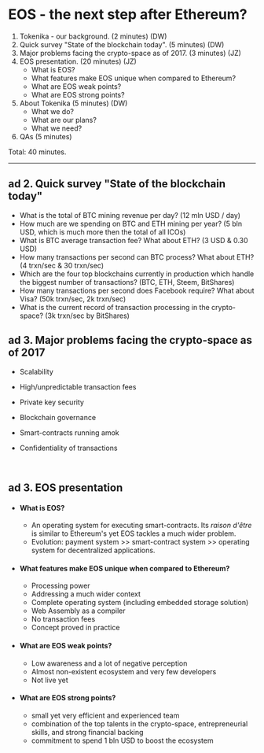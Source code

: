 # EOS - the next step after Ethereum?

1. Tokenika - our background. (2 minutes) (DW)
2. Quick survey "State of the blockchain today". (5 minutes) (DW)
3. Major problems facing the crypto-space as of 2017. (3 minutes) (JZ)
4. EOS presentation. (20 minutes) (JZ)
   - What is EOS?
   - What features make EOS unique when compared to Ethereum?
   - What are EOS weak points?
   - What are EOS strong points?
5. About Tokenika (5 minutes) (DW)
   * What we do?
   * What are our plans?
   * What we need?
6. QAs (5 minutes)

Total: 40 minutes.



---



## ad 2. Quick survey "State of the blockchain today"

- What is the total of BTC mining revenue per day? (12 mln USD / day)
- How much are we spending on BTC and ETH mining per year? (5 bln USD, which is much more then the total of all ICOs)
- What is BTC average transaction fee? What about ETH? (3 USD & 0.30 USD)
- How many transactions per second can BTC process? What about ETH? (4 trxn/sec & 30 trxn/sec)
- Which are the four top blockchains currently in production which handle the biggest number of transactions? (BTC, ETH, Steem, BitShares)
- How many transactions per second does Facebook require? What about Visa? (50k trxn/sec, 2k trxn/sec)
- What is the current record of transaction processing in the crypto-space? (3k trxn/sec by BitShares)



## ad 3. Major problems facing the crypto-space as of 2017

- Scalability

- High/unpredictable transaction fees

- Private key security

- Blockchain governance

- Smart-contracts running amok

- Confidentiality of transactions

  ​

## ad 3. EOS presentation

* #### What is EOS? 

  * An operating system for executing smart-contracts. Its *raison d'être* is similar to Ethereum's yet EOS tackles a much wider problem.
  * Evolution: payment system >> smart-contract system >> operating system for decentralized applications.

* #### What features make EOS unique when compared to Ethereum?

  * Processing power
  * Addressing a much wider context
  * Complete operating system (including embedded storage solution)
  * Web Assembly as a compiler
  * No transaction fees
  * Concept proved in practice

* #### What are EOS weak points?

  * Low awareness and a lot of negative perception
  * Almost non-existent ecosystem and very few developers
  * Not live yet

* #### What are EOS strong points?
  * small yet very efficient and experienced team
  * combination of the top talents in the crypto-space, entrepreneurial skills, and strong financial backing
  * commitment to spend 1 bln USD to boost the ecosystem
